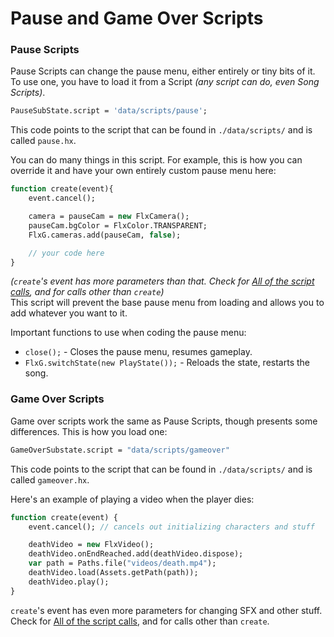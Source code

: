 # Pause and Game Over Scripts

### Pause Scripts
Pause Scripts can change the pause menu, either entirely or tiny bits of it.<br>
To use one, you have to load it from a Script *(any script can do, even Song Scripts)*.
```hx
PauseSubState.script = 'data/scripts/pause';
```
This code points to the script that can be found in ``./data/scripts/`` and is called ``pause.hx``.

You can do many things in this script. For example, this is how you can override it and have your own entirely custom pause menu here:
```hx
function create(event){
    event.cancel();

    camera = pauseCam = new FlxCamera();
    pauseCam.bgColor = FlxColor.TRANSPARENT;
    FlxG.cameras.add(pauseCam, false);

    // your code here
}
```
*(``create``'s event has more parameters than that. Check for <a href="./All of the script calls.md">All of the script calls</a>, and for calls other than ``create``)*<br>
This script will prevent the base pause menu from loading and allows you to add whatever you want to it.

Important functions to use when coding the pause menu:
- `close();` - Closes the pause menu, resumes gameplay.
- `FlxG.switchState(new PlayState());` - Reloads the state, restarts the song.

### Game Over Scripts
Game over scripts work the same as Pause Scripts, though presents some differences.
This is how you load one:
```hx
GameOverSubstate.script = "data/scripts/gameover"
```
This code points to the script that can be found in ``./data/scripts/`` and is called ``gameover.hx``.

Here's an example of playing a video when the player dies:
```hx
function create(event) {
    event.cancel(); // cancels out initializing characters and stuff

    deathVideo = new FlxVideo();
    deathVideo.onEndReached.add(deathVideo.dispose);
    var path = Paths.file("videos/death.mp4");
	deathVideo.load(Assets.getPath(path));
	deathVideo.play();
}
```

``create``'s event has even more parameters for changing SFX and other stuff. Check for <a href="./All of the script calls.md">All of the script calls</a>, and for calls other than ``create``.